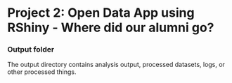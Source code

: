 # Project 2: Open Data App using RShiny - Where did our alumni go?
### Output folder

The output directory contains analysis output, processed datasets, logs, or other processed things.

